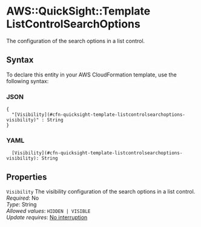 # AWS::QuickSight::Template ListControlSearchOptions<a name="aws-properties-quicksight-template-listcontrolsearchoptions"></a>

The configuration of the search options in a list control\.

## Syntax<a name="aws-properties-quicksight-template-listcontrolsearchoptions-syntax"></a>

To declare this entity in your AWS CloudFormation template, use the following syntax:

### JSON<a name="aws-properties-quicksight-template-listcontrolsearchoptions-syntax.json"></a>

```
{
  "[Visibility](#cfn-quicksight-template-listcontrolsearchoptions-visibility)" : String
}
```

### YAML<a name="aws-properties-quicksight-template-listcontrolsearchoptions-syntax.yaml"></a>

```
  [Visibility](#cfn-quicksight-template-listcontrolsearchoptions-visibility): String
```

## Properties<a name="aws-properties-quicksight-template-listcontrolsearchoptions-properties"></a>

`Visibility`  <a name="cfn-quicksight-template-listcontrolsearchoptions-visibility"></a>
The visibility configuration of the search options in a list control\.  
*Required*: No  
*Type*: String  
*Allowed values*: `HIDDEN | VISIBLE`  
*Update requires*: [No interruption](https://docs.aws.amazon.com/AWSCloudFormation/latest/UserGuide/using-cfn-updating-stacks-update-behaviors.html#update-no-interrupt)